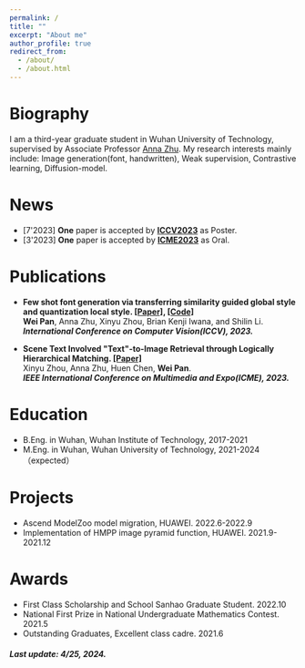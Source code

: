 ```yaml
---
permalink: /
title: ""
excerpt: "About me"
author_profile: true
redirect_from: 
  - /about/
  - /about.html
---
```


# Biography
I am a third-year graduate student in Wuhan University of Technology, supervised by Associate Professor [Anna Zhu](https://scholar.google.com/citations?user=H5pImFUAAAAJ&hl=zh-CN). My research interests mainly include: Image generation(font, handwritten), Weak supervision, Contrastive learning, Diffusion-model. 



# News

* [7'2023] **One** paper is accepted by [**ICCV2023**](https://iccv2023.thecvf.com/) as Poster.  
* [3'2023] **One** paper is accepted by [**ICME2023**](https://www.2023.ieeeicme.org/) as Oral. 



# Publications

* **Few shot font generation via transferring similarity guided global style and quantization local style. [[Paper]](https://openaccess.thecvf.com/content/ICCV2023/html/Pan_Few_Shot_Font_Generation_Via_Transferring_Similarity_Guided_Global_Style_ICCV_2023_paper.html), [[Code]](https://github.com/awei669/VQ-Font)**  
  **Wei Pan**, Anna Zhu, Xinyu Zhou, Brian Kenji Iwana, and Shilin Li.  
  ***International Conference on Computer Vision(ICCV), 2023.***
  


* **Scene Text Involved "Text"-to-Image Retrieval through Logically Hierarchical Matching. [[Paper]](https://ieeexplore.ieee.org/abstract/document/10219982)**  
  Xinyu Zhou, Anna Zhu, Huen Chen, **Wei Pan**.  
  ***IEEE International Conference on Multimedia and Expo(ICME), 2023.***



# Education

* B.Eng. in Wuhan, Wuhan Institute of Technology, 2017-2021
* M.Eng. in Wuhan, Wuhan University of Technology, 2021-2024（expected）

# Projects

* Ascend ModelZoo model migration, HUAWEI. 2022.6-2022.9
* Implementation of HMPP image pyramid function, HUAWEI. 2021.9-2021.12

# Awards

* First Class Scholarship and School Sanhao Graduate Student. 2022.10
* National First Prize in National Undergraduate Mathematics Contest. 2021.5
* Outstanding Graduates, Excellent class cadre. 2021.6


##### Last update: 4/25, 2024.


